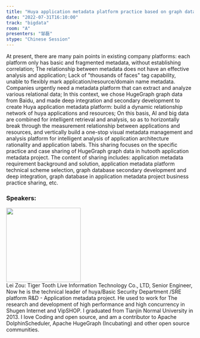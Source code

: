 ```yaml
---
title: "Huya application metadata platform practice based on graph data"
date: "2022-07-31T16:10:00"
track: "bigdata"
room: "A"
presenters: "邹磊"
stype: "Chinese Session"
---
```

At present, there are many pain points in existing company platforms: each platform only has basic and fragmented metadata, without establishing correlation; The relationship between metadata does not have an effective analysis and application; Lack of "thousands of faces" tag capability, unable to flexibly mark application/resource/domain name metadata. Companies urgently need a metadata platform that can extract and analyze various relational data; In this context, we chose HugeGraph graph data from Baidu, and made deep integration and secondary development to create Huya application metadata platform: build a dynamic relationship network of huya applications and resources; On this basis, AI and big data are combined for intelligent retrieval and analysis, so as to horizontally break through the measurement relationship between applications and resources, and vertically build a one-stop visual metadata management and analysis platform for intelligent analysis of application architecture rationality and application labels.
This sharing focuses on the specific practice and case sharing of HugeGraph graph data in hutooth application metadata project. The content of sharing includes: application metadata requirement background and solution, application metadata platform technical scheme selection, graph database secondary development and deep integration, graph database in application metadata project business practice sharing, etc.
 ### Speakers: 
 <img src="images/speaker/1115.png" width="200" /><br>Lei Zou: Tiger Tooth Live Information Technology Co., LTD, Senior Engineer, Now he is the technical leader of huya/Basic Security Department /SRE platform R&D - Application metadata project. He used to work for The research and development of high performance and high concurrency in Shugen Internet and VipSHOP. I graduated from Tianjin Normal University in 2013. I love Coding and open source, and am a contributor to Apache DolphinScheduler, Apache HugeGraph (Incubating) and other open source communities.

 